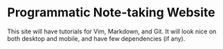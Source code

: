Programmatic Note-taking Website
===
This site will have tutorials for Vim, Markdown, and Git.
It will look nice on both desktop and mobile, and have few dependencies (if any).

